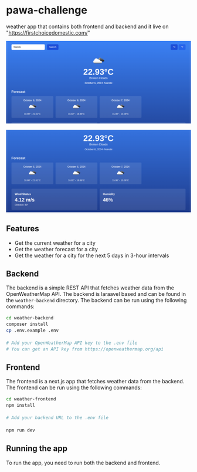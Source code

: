 # pawa-challenge
weather app that contains both frontend and backend and it live on "https://firstchoicedomestic.com/"

<!-- images -->

![weather-app](https://github.com/onesmus1024/pawa-challenge/blob/main/image1.png)

![weather-app](https://github.com/onesmus1024/pawa-challenge/blob/main/image2.png)
## Features

- Get the current weather for a city
- Get the weather forecast for a city
- Get the weather for a city for the next 5 days in 3-hour intervals




## Backend
The backend is a simple REST API that fetches weather data from the OpenWeatherMap API. The backend is 
laraavel based and can be found in the `weather-backend` directory. The backend can be run using the following commands:

```bash
cd weather-backend
composer install
cp .env.example .env

# Add your OpenWeatherMap API key to the .env file
# You can get an API key from https://openweathermap.org/api

```

## Frontend

The frontend is a next.js app that fetches weather data from the backend. The frontend can be run using the following commands:

```bash
cd weather-frontend
npm install

# Add your backend URL to the .env file

npm run dev
```

## Running the app

To run the app, you need to run both the backend and frontend. 

